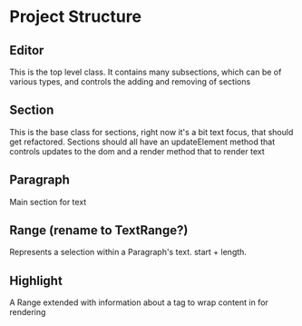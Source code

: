 # Project Structure

## Editor

This is the top level class. It contains many subsections, which can be of various types, and controls the adding and removing of sections

## Section

This is the base class for sections, right now it's a bit text focus, that should get refactored. Sections should all have an updateElement method that controls updates to the dom and a render method that to render text

## Paragraph

Main section for text

## Range (rename to TextRange?)

Represents a selection within a Paragraph's text. start + length.

## Highlight

A Range extended with information about a tag to wrap content in for rendering
